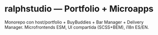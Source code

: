 # ralphstudio — Portfolio + Microapps

Monorepo con host/portfolio + BuyBuddies + Bar Manager + Delivery Manager. Microfrontends ESM, UI compartida (SCSS+BEM), i18n ES/EN.

<!-- TODO: mejorar este README -->
